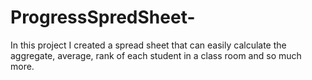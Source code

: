 # ProgressSpredSheet-
In this project I created a spread sheet that can easily calculate the aggregate, average, rank of each student in a class room and so much more.
